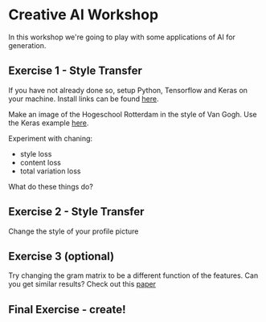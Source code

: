 # Creative AI Workshop

In this workshop we're going to play with some applications of AI for generation.



## Exercise 1 - Style Transfer

If you have not already done so, setup Python, Tensorflow and Keras on your machine.  Install links can be found [here](../setup.md).

Make an image of the Hogeschool Rotterdam in the style of Van Gogh.  Use the Keras example [here](https://github.com/computerscienceretreat/keras/blob/master/examples/neural_style_transfer.py).


Experiment with chaning:
* style loss
* content loss
* total variation loss

What do these things do?



## Exercise 2 - Style Transfer

Change the style of your profile picture



## Exercise 3 (optional)

Try changing the gram matrix to be a different function of the features.  Can you get similar results?  Check out this [paper](https://www.ijcai.org/proceedings/2017/0310.pdf)


## Final Exercise - create!



